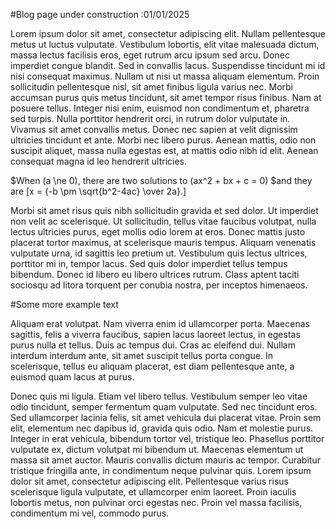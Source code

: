 #Blog page under construction
:01/01/2025

Lorem ipsum dolor sit amet, consectetur adipiscing elit. Nullam pellentesque metus ut luctus vulputate. Vestibulum lobortis, elit vitae malesuada dictum, massa lectus facilisis eros, eget rutrum arcu ipsum sed arcu. Donec imperdiet congue blandit. Sed in convallis lacus. Suspendisse tincidunt mi id nisi consequat maximus. Nullam ut nisi ut massa aliquam elementum. Proin sollicitudin pellentesque nisl, sit amet finibus ligula varius nec. Morbi accumsan purus quis metus tincidunt, sit amet tempor risus finibus. Nam at posuere tellus. Integer nisi enim, euismod non condimentum et, pharetra sed turpis. Nulla porttitor hendrerit orci, in rutrum dolor vulputate in. Vivamus sit amet convallis metus. Donec nec sapien at velit dignissim ultricies tincidunt et ante. Morbi nec libero purus. Aenean mattis, odio non suscipit aliquet, massa nulla egestas est, at mattis odio nibh id elit. Aenean consequat magna id leo hendrerit ultricies.

$When \(a \ne 0\), there are two solutions to \(ax^2 + bx + c = 0\)
$and they are \[x = {-b \pm \sqrt{b^2-4ac} \over 2a}.\]

Morbi sit amet risus quis nibh sollicitudin gravida et sed dolor. Ut imperdiet non velit ac scelerisque. Ut sollicitudin, tellus vitae faucibus volutpat, nulla lectus ultricies purus, eget mollis odio lorem at eros. Donec mattis justo placerat tortor maximus, at scelerisque mauris tempus. Aliquam venenatis vulputate urna, id sagittis leo pretium ut. Vestibulum quis lectus ultrices, porttitor mi in, tempor lacus. Sed quis dolor imperdiet tellus tempus bibendum. Donec id libero eu libero ultrices rutrum. Class aptent taciti sociosqu ad litora torquent per conubia nostra, per inceptos himenaeos.

#Some more example text

Aliquam erat volutpat. Nam viverra enim id ullamcorper porta. Maecenas sagittis, felis a viverra faucibus, sapien lacus laoreet lectus, in egestas purus nulla et tellus. Duis ac tempus dui. Cras ac eleifend dui. Nullam interdum interdum ante, sit amet suscipit tellus porta congue. In scelerisque, tellus eu aliquam placerat, est diam pellentesque ante, a euismod quam lacus at purus.

Donec quis mi ligula. Etiam vel libero tellus. Vestibulum semper leo vitae odio tincidunt, semper fermentum quam vulputate. Sed nec tincidunt eros. Sed ullamcorper lacinia felis, sit amet vehicula dui placerat vitae. Proin sem elit, elementum nec dapibus id, gravida quis odio. Nam et molestie purus. Integer in erat vehicula, bibendum tortor vel, tristique leo. Phasellus porttitor vulputate ex, dictum volutpat mi bibendum ut. Maecenas elementum ut massa sit amet auctor. Mauris convallis dictum mauris ac tempor. Curabitur tristique fringilla ante, in condimentum neque pulvinar quis. Lorem ipsum dolor sit amet, consectetur adipiscing elit. Pellentesque varius risus scelerisque ligula vulputate, et ullamcorper enim laoreet. Proin iaculis lobortis metus, non pulvinar orci egestas nec. Proin vel massa facilisis, condimentum mi vel, commodo purus. 